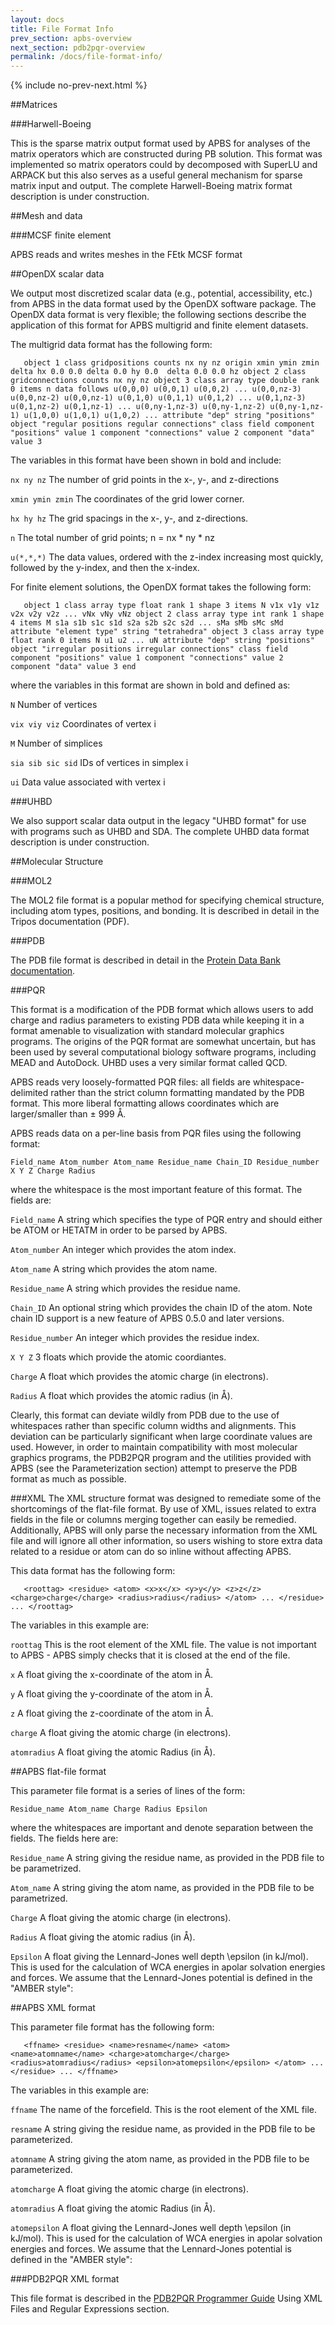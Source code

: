 ```yaml
---
layout: docs
title: File Format Info
prev_section: apbs-overview
next_section: pdb2pqr-overview
permalink: /docs/file-format-info/
---
```

<script type="text/javascript" language="JavaScript"><!--
function HideContent(d) {
document.getElementById(d).style.display = "none";
}
function ShowContent(d) {
document.getElementById(d).style.display = "block";
}
function ReverseDisplay(d) {
if(document.getElementById(d).style.display == "none") { document.getElementById(d).style.display = "block"; }
else { document.getElementById(d).style.display = "none"; }
}
//--></script>



{% include no-prev-next.html %}




##Matrices

###Harwell-Boeing

This is the sparse matrix output format used by APBS for analyses of the matrix operators which are constructed during PB solution. This format was implemented so matrix operators could by decomposed with SuperLU and ARPACK but this also serves as a useful general mechanism for sparse matrix input and output. The complete Harwell-Boeing matrix format description is under construction.




##Mesh and data

###MCSF finite element

APBS reads and writes meshes in the FEtk MCSF format


##OpenDX scalar data

We output most discretized scalar data (e.g., potential, accessibility, etc.) from APBS in the data format used by the OpenDX software package. The OpenDX data format is very flexible; the following sections describe the application of this format for APBS multigrid and finite element datasets.

The multigrid data format has the following form:

`   object 1 class gridpositions counts nx ny nz
   origin xmin ymin zmin
   delta hx 0.0 0.0
   delta 0.0 hy 0.0 
   delta 0.0 0.0 hz
   object 2 class gridconnections counts nx ny nz
   object 3 class array type double rank 0 items n data follows
   u(0,0,0) u(0,0,1) u(0,0,2)
   ...
   u(0,0,nz-3) u(0,0,nz-2) u(0,0,nz-1)
   u(0,1,0) u(0,1,1) u(0,1,2)
   ...
   u(0,1,nz-3) u(0,1,nz-2) u(0,1,nz-1)
   ...
   u(0,ny-1,nz-3) u(0,ny-1,nz-2) u(0,ny-1,nz-1)
   u(1,0,0) u(1,0,1) u(1,0,2)
   ...
   attribute "dep" string "positions"
   object "regular positions regular connections" class field
   component "positions" value 1
   component "connections" value 2
   component "data" value 3`

The variables in this format have been shown in bold and include:

`nx ny nz` The number of grid points in the x-, y-, and z-directions

`xmin ymin zmin` The coordinates of the grid lower corner.

`hx hy hz` The grid spacings in the x-, y-, and z-directions.

`n` The total number of grid points; n = nx * ny * nz

`u(*,*,*)` The data values, ordered with the z-index increasing most quickly, followed by the y-index, and then the x-index.


For finite element solutions, the OpenDX format takes the following form:

`   object 1 class array type float rank 1 shape 3 items N
   v1x v1y v1z
   v2x v2y v2z
   ...
   vNx vNy vNz
   object 2 class array type int rank 1 shape 4 items M
   s1a s1b s1c s1d
   s2a s2b s2c s2d
   ...
   sMa sMb sMc sMd
   attribute "element type" string "tetrahedra"
   object 3 class array type float rank 0 items N
   u1
   u2
   ...
   uN
   attribute "dep" string "positions"
   object "irregular positions irregular connections" class field
   component "positions" value 1
   component "connections" value 2
   component "data" value 3
   end`

where the variables in this format are shown in bold and defined as:

`N` Number of vertices

`vix viy viz` Coordinates of vertex i

`M` Number of simplices

`sia sib sic sid` IDs of vertices in simplex i

`ui` Data value associated with vertex i


###UHBD

We also support scalar data output in the legacy "UHBD format" for use with programs such as UHBD and SDA. The complete UHBD data format description is under construction.



##Molecular Structure

###MOL2

The MOL2 file format is a popular method for specifying chemical structure, including atom types, positions, and bonding. It is described in detail in the Tripos documentation (PDF).

###PDB

The PDB file format is described in detail in the [Protein Data Bank documentation](http://www.rcsb.org/pdb/static.do?p=file_formats/pdb/index.html).

###PQR

This format is a modification of the PDB format which allows users to add charge and radius parameters to existing PDB data while keeping it in a format amenable to visualization with standard molecular graphics programs. The origins of the PQR format are somewhat uncertain, but has been used by several computational biology software programs, including MEAD and AutoDock. UHBD uses a very similar format called QCD.

APBS reads very loosely-formatted PQR files: all fields are whitespace-delimited rather than the strict column formatting mandated by the PDB format. This more liberal formatting allows coordinates which are larger/smaller than ± 999 Å.

APBS reads data on a per-line basis from PQR files using the following format:

`Field_name Atom_number Atom_name Residue_name Chain_ID Residue_number X Y Z Charge Radius`

where the whitespace is the most important feature of this format. The fields are:

`Field_name` A string which specifies the type of PQR entry and should either be ATOM or HETATM in order to be parsed by APBS.

`Atom_number` An integer which provides the atom index.

`Atom_name` A string which provides the atom name.

`Residue_name` A string which provides the residue name.

`Chain_ID` An optional string which provides the chain ID of the atom. Note chain ID support is a new feature of APBS 0.5.0 and later versions.

`Residue_number` An integer which provides the residue index.

`X Y Z` 3 floats which provide the atomic coordiantes.

`Charge` A float which provides the atomic charge (in electrons).

`Radius` A float which provides the atomic radius (in Å).

Clearly, this format can deviate wildly from PDB due to the use of whitespaces rather than specific column widths and alignments. This deviation can be particularly significant when large coordinate values are used. However, in order to maintain compatibility with most molecular graphics programs, the PDB2PQR program and the utilities provided with APBS (see the Parameterization section) attempt to preserve the PDB format as much as possible.


###XML
The XML structure format was designed to remediate some of the shortcomings of the flat-file format. By use of XML, issues related to extra fields in the file or columns merging together can easily be remedied. Additionally, APBS will only parse the necessary information from the XML file and will ignore all other information, so users wishing to store extra data related to a residue or atom can do so inline without affecting APBS.

This data format has the following form:

`   <roottag>
       <residue>
           <atom>
               <x>x</x>
               <y>y</y>
               <z>z</z>
               <charge>charge</charge>
               <radius>radius</radius>
           </atom>
           ...
       </residue>
       ...
   </roottag>`


The variables in this example are:

`roottag` This is the root element of the XML file. The value is not important to APBS - APBS simply checks that it is closed at the end of the file.

`x` A float giving the x-coordinate of the atom in Å.

`y` A float giving the y-coordinate of the atom in Å.

`z` A float giving the z-coordinate of the atom in Å.

`charge` A float giving the atomic charge (in electrons).

`atomradius` A float giving the atomic Radius (in Å).




##APBS flat-file format

This parameter file format is a series of lines of the form:

`Residue_name Atom_name Charge Radius Epsilon`

where the whitespaces are important and denote separation between the fields. The fields here are:

`Residue_name` A string giving the residue name, as provided in the PDB file to be parametrized.

`Atom_name` A string giving the atom name, as provided in the PDB file to be parametrized.

`Charge` A float giving the atomic charge (in electrons).

`Radius` A float giving the atomic radius (in Å).

`Epsilon` A float giving the Lennard-Jones well depth \epsilon (in kJ/mol). This is used for the calculation of WCA energies in apolar solvation energies and forces. We assume that the Lennard-Jones potential is defined in the "AMBER style": 

<!---ADD MATH EQUATION HERE FROM THIS PAGE: 
https://sites.google.com/a/poissonboltzmann.org/software/file-formats/parameter-files/apbs-flat-file-format --->


##APBS XML format

This parameter file format has the following form:

`   <ffname>
       <residue>
           <name>resname</name>
           <atom>
               <name>atomname</name>
               <charge>atomcharge</charge>
               <radius>atomradius</radius>
               <epsilon>atomepsilon</epsilon>
           </atom>
           ...
       </residue>
       ...
   </ffname>`

The variables in this example are:

`ffname` The name of the forcefield. This is the root element of the XML file.

`resname` A string giving the residue name, as provided in the PDB file to be parameterized.

`atomname` A string giving the atom name, as provided in the PDB file to be parameterized.

`atomcharge` A float giving the atomic charge (in electrons).

`atomradius` A float giving the atomic Radius (in Å).

`atomepsilon` A float giving the Lennard-Jones well depth \epsilon (in kJ/mol). This is used for the calculation of WCA energies in apolar solvation energies and forces. We assume that the Lennard-Jones potential is defined in the "AMBER style": 


<!---ADD MATH EQUATION HERE FROM THIS PAGE: 
https://sites.google.com/a/poissonboltzmann.org/software/file-formats/parameter-files/apbs-xml-format --->



###PDB2PQR XML format

This file format is described in the [PDB2PQR Programmer Guide](/docs/pdb2pqr-programmers/) Using XML Files and Regular Expressions section.
